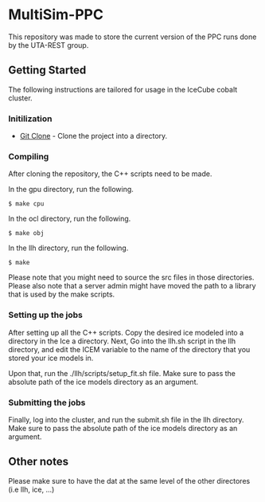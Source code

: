 # MultiSim-PPC
This repository was made to store the current version of the PPC runs done by the UTA-REST group. 

## Getting Started
The following instructions are tailored for usage in the IceCube cobalt cluster.

### Initilization 
* [Git Clone](https://www.atlassian.com/git/tutorials/setting-up-a-repository/git-clone) - Clone the project into a directory.

### Compiling
After cloning the repository, the C++ scripts need to be made. 

In the gpu directory, run the following. 
```
$ make cpu
```

In the ocl directory, run the following. 
```
$ make obj
```

In the llh directory, run the following. 
```
$ make
```

Please note that you might need to source the src files in those directories. Please also note that a server admin might have moved the path to a library that is used by the make scripts. 

### Setting up the jobs

After setting up all the C++ scripts. Copy the desired ice modeled into a directory in the Ice a directory. Next, Go into the llh.sh script in the llh directory, and edit the ICEM variable to the name of the directory that you stored your ice models in. 

Upon that, run the ./llh/scripts/setup_fit.sh file. Make sure to pass the absolute path of the ice models directory as an argument. 

### Submitting the jobs

Finally, log into the cluster, and run the submit.sh file in the llh directory. Make sure to pass the absolute path of the ice models directory as an argument.


## Other notes 
Please make sure to have the dat at the same level of the other directores (i.e llh, ice, ...)
